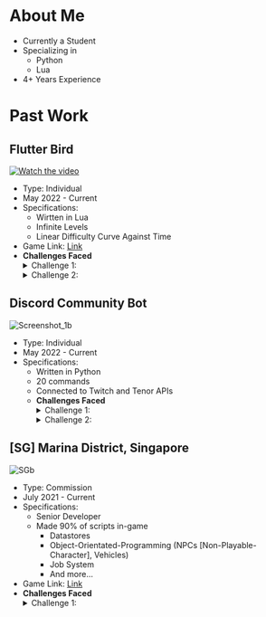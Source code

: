 # **About Me**
- Currently a Student
- Specializing in
  - Python
  - Lua
- 4+ Years Experience

# Past Work

## **Flutter Bird**
[![Watch the video](https://user-images.githubusercontent.com/104479537/171910202-96b107d8-153d-45c4-9fcf-1bf1c8909b33.png)](https://youtu.be/8wRsw_uUysQ)
- Type: Individual
- May 2022 - Current
- Specifications:
  - Wirtten in Lua
  - Infinite Levels
  - Linear Difficulty Curve Against Time
- Game Link: [Link](https://www.roblox.com/games/9613553912/Flutter-Bird)
- **Challenges Faced**
  <details><summary>Challenge 1:</summary>
  <p>
    Challenge: Reducing client latency (PING)<br>Solution: Use of low intensity loops for UI elements (background clouds etc.). Switching to a "Tween and redo" method        rather than a "Create and destroy" method as it severely impacts client response times.
  </p>
  </details>
  <details><summary>Challenge 2:</summary>
  <p>
    Challenge: Eliminating use of exploits to mimic high score<br>Solution: Switched to a server-orientated input detection method rather than the noticeably                  untrustworthy client-sided detection.
  </p>
  </details>
  
## **Discord Community Bot**
![Screenshot_1b](https://user-images.githubusercontent.com/104479537/171449367-ca7a2c09-3b06-495f-8d8d-bdd3f75ccbfa.png)
- Type: Individual
- May 2022 - Current
- Specifications:
  - Written in Python
  - 20 commands
  - Connected to Twitch and Tenor APIs
  - **Challenges Faced**
    <details><summary>Challenge 1:</summary>
    <p>
      Challenge: Working around the Tenor and Twitch API's (Rate Limits etc.)<br>Solution: Command Cooldowns and pcal'ing HTTP GET requests.
    </p>
    </details>
    <details><summary>Challenge 2:</summary>
    <p>
      Challenge: Raising Custom Errors Within Commands<br>Solution: Creating a custom "Error" Class, raising it as an exception and type checking within error                management code.
    </p>
    </details>

## **\[SG] Marina District, Singapore**
![SGb](https://user-images.githubusercontent.com/104479537/171450633-f2376299-877e-4891-a24a-1f6478caf653.png)
- Type: Commission
- July 2021 - Current
- Specifications:
  - Senior Developer
  - Made 90% of scripts in-game
    -  Datastores
    -  Object-Orientated-Programming (NPCs [Non-Playable-Character], Vehicles)
    -  Job System
    -  And more...
- Game Link: [Link](https://www.roblox.com/games/6853745217/SG-Marina-District-Singapore)
- **Challenges Faced**
  <details><summary>Challenge 1:</summary>
    <p>
      Challenge: NPC (Non-Playable-Character) behaviour<br>Solution: Hand-placed nodes for general path of NPCs and utilization of Pathfinding Service
    </p>
  </details>
